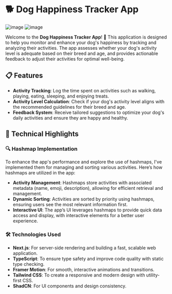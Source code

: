 # 🐕 Dog Happiness Tracker App

![image](https://github.com/user-attachments/assets/a4230d68-b27e-4e56-82af-afd5965f9e14)
![image](https://github.com/user-attachments/assets/da46a459-5562-486a-9191-d6a786737866)




Welcome to the **Dog Happiness Tracker App**! 🐶 This application is designed to help you monitor and enhance your dog's happiness by tracking and analyzing their activities. The app assesses whether your dog's activity level is adequate based on their breed and age, and provides actionable feedback to adjust their activities for optimal well-being.

## 📋 Features

- **Activity Tracking**: Log the time spent on activities such as walking, playing, eating, sleeping, and enjoying treats.
- **Activity Level Calculation**: Check if your dog's activity level aligns with the recommended guidelines for their breed and age.
- **Feedback System**: Receive tailored suggestions to optimize your dog's daily activities and ensure they are happy and healthy.

## 🚀 Technical Highlights

### 🔍 Hashmap Implementation

To enhance the app's performance and explore the use of hashmaps, I've implemented them for managing and sorting various activities. Here’s how hashmaps are utilized in the app:

- **Activity Management**: Hashmaps store activities with associated metadata (name, emoji, description), allowing for efficient retrieval and management.
- **Dynamic Sorting**: Activities are sorted by priority using hashmaps, ensuring users see the most relevant information first.
- **Interactive UI**: The app’s UI leverages hashmaps to provide quick data access and display, with interactive elements for a better user experience.

### 🛠️ Technologies Used

- **Next.js**: For server-side rendering and building a fast, scalable web application.
- **TypeScript**: To ensure type safety and improve code quality with static type checking.
- **Framer Motion**: For smooth, interactive animations and transitions.
- **Tailwind CSS**: To create a responsive and modern design with utility-first CSS.
- **ShadCN**: For UI components and design consistency.
